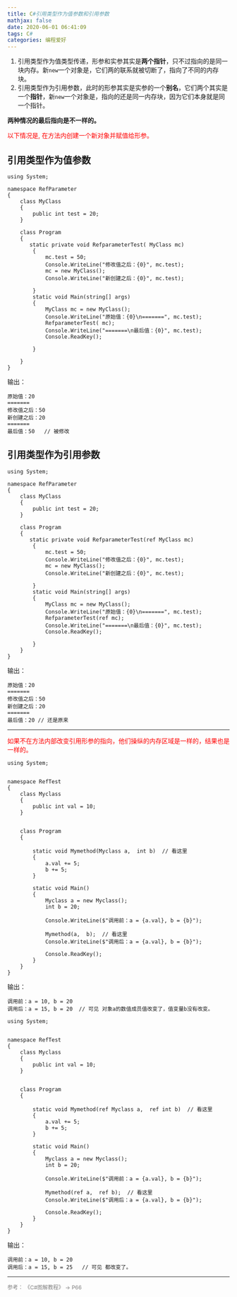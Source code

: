```yaml
---
title: C#引用类型作为值参数和引用参数
mathjax: false
date: 2020-06-01 06:41:09
tags: C#
categories: 编程爱好
---
```

1. 引用类型作为值类型传递，形参和实参其实是**两个指针**，只不过指向的是同一块内存。新`new`一个对象是，它们两的联系就被切断了，指向了不同的内存块。
2. 引用类型作为引用参数，此时的形参其实是实参的一个**别名**，它们两个其实是一个**指针**，新`new`一个对象是，指向的还是同一内存块，因为它们本身就是同一个指针。

**两种情况的最后指向是不一样的。**

<span style="color:red">以下情况是, 在方法内创建一个新对象并赋值给形参。</span>

<!--more-->


## 引用类型作为值参数 

```CSharp
using System;

namespace RefParameter
{
    class MyClass
    {
        public int test = 20;
    }
    
    class Program
    {
       static private void RefparameterTest( MyClass mc)
        {
            mc.test = 50;
            Console.WriteLine("修改值之后：{0}", mc.test);
            mc = new MyClass();
            Console.WriteLine("新创建之后：{0}", mc.test);
            
        }
        static void Main(string[] args)
        {
            MyClass mc = new MyClass();
            Console.WriteLine("原始值：{0}\n=======", mc.test);
            RefparameterTest( mc);
            Console.WriteLine("=======\n最后值：{0}", mc.test);
            Console.ReadKey();

        }

    }
}

```

输出：
```
原始值：20
=======
修改值之后：50
新创建之后：20
=======
最后值：50   // 被修改
```

## 引用类型作为引用参数


```CSharp
using System;

namespace RefParameter
{
    class MyClass
    {
        public int test = 20;
    }
    
    class Program
    {
       static private void RefparameterTest(ref MyClass mc)
        {
            mc.test = 50;
            Console.WriteLine("修改值之后：{0}", mc.test);
            mc = new MyClass();
            Console.WriteLine("新创建之后：{0}", mc.test);
            
        }
        static void Main(string[] args)
        {
            MyClass mc = new MyClass();
            Console.WriteLine("原始值：{0}\n=======", mc.test);
            RefparameterTest(ref mc);
            Console.WriteLine("=======\n最后值：{0}", mc.test);
            Console.ReadKey();

        }
    }
}
```


输出：

```
原始值：20
=======
修改值之后：50
新创建之后：20
=======
最后值：20 // 还是原来
```

---

<span style="color:red">如果不在方法内部改变引用形参的指向，他们操纵的内存区域是一样的，结果也是一样的。</span>

```Csharp
using System;


namespace RefTest
{
    class Myclass
    {
        public int val = 10;
    }


    class Program
    {

        static void Mymethod(Myclass a,  int b)  // 看这里
        {
            a.val += 5;
            b += 5;
        }

        static void Main()
        {
            Myclass a = new Myclass();
            int b = 20;

            Console.WriteLine($"调用前：a = {a.val}, b = {b}");

            Mymethod(a,  b);  // 看这里
            Console.WriteLine($"调用后：a = {a.val}, b = {b}");

            Console.ReadKey();
        }
    }
}
```

输出：

```CSharp
调用前：a = 10, b = 20
调用后：a = 15, b = 20  // 可见 对象a的数值成员值改变了，值变量b没有改变。
```

```Csharp
using System;


namespace RefTest
{
    class Myclass
    {
        public int val = 10;
    }


    class Program
    {

        static void Mymethod(ref Myclass a,  ref int b)  // 看这里
        {
            a.val += 5;
            b += 5;
        }

        static void Main()
        {
            Myclass a = new Myclass();
            int b = 20;

            Console.WriteLine($"调用前：a = {a.val}, b = {b}");

            Mymethod(ref a,  ref b);  // 看这里
            Console.WriteLine($"调用后：a = {a.val}, b = {b}");

            Console.ReadKey();
        }
    }
}
```
输出：

```CSharp
调用前：a = 10, b = 20
调用后：a = 15, b = 25   // 可见 都改变了。
```





<hr/>
<span style="color:gray;font-size:12px">
参考： 
 《C#图解教程》 -> P66
</span>
